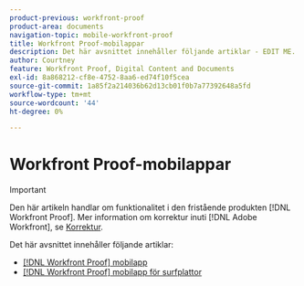 ```yaml
---
product-previous: workfront-proof
product-area: documents
navigation-topic: mobile-workfront-proof
title: Workfront Proof-mobilappar
description: Det här avsnittet innehåller följande artiklar - EDIT ME.
author: Courtney
feature: Workfront Proof, Digital Content and Documents
exl-id: 8a868212-cf8e-4752-8aa6-ed74f10f5cea
source-git-commit: 1a85f2a214036b62d13cb01f0b7a77392648a5fd
workflow-type: tm+mt
source-wordcount: '44'
ht-degree: 0%

---
```


# Workfront Proof-mobilappar

>[!IMPORTANT]
>
>Den här artikeln handlar om funktionalitet i den fristående produkten [!DNL Workfront Proof]. Mer information om korrektur inuti [!DNL Adobe Workfront], se [Korrektur](../../../review-and-approve-work/proofing/proofing.md).

Det här avsnittet innehåller följande artiklar:

* [[!DNL Workfront Proof] mobilapp](../../../workfront-proof/wp-mobile/wp-mobile-apps/wp-mobile-app-phones.md)
* [[!DNL Workfront Proof] mobilapp för surfplattor](../../../workfront-proof/wp-mobile/wp-mobile-apps/wp-mobile-app-tablet.md)

